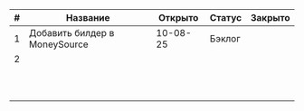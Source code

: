 | # | Название                      | Открыто  | Статус | Закрыто |
|---|-------------------------------|----------|--------|---------|
| 1 | Добавить билдер в MoneySource | 10-08-25 | Бэклог |         |
| 2 |                               |          |        |         |
|   |                               |          |        |         |
|   |                               |          |        |         |
|   |                               |          |        |         |
|   |                               |          |        |         |
|   |                               |          |        |         |
|   |                               |          |        |         |
|   |                               |          |        |         |
|   |                               |          |        |         |
|   |                               |          |        |         |
|   |                               |          |        |         |
